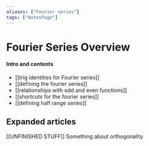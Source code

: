```yaml
---
aliases: ["Fourier series"]
tags: ["NotesPage"]
---
```


# Fourier Series Overview

#### Intro and contents
- [[trig identities for Fourier series]]
- [[defining the fourier series]]
- [[relationships with odd and even functions]]
- [[shortcuts for the fourier series]]
- [[defining half range series]]


## Expanded articles

[[UNFINISHED STUFF]] Something about orthogonality
